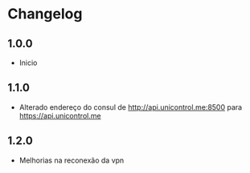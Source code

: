 # Changelog

## 1.0.0

- Inicio

## 1.1.0

- Alterado endereço do consul de http://api.unicontrol.me:8500 para https://api.unicontrol.me

## 1.2.0

- Melhorias na reconexão da vpn